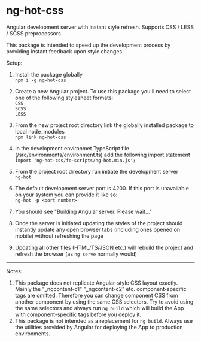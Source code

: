 # ng-hot-css
Angular development server with instant style refresh. Supports CSS / LESS / SCSS preprocessors.

This package is intended to speed up the development process by providing instant feedback upon style changes.

Setup:
  1. Install the package globally        
      `npm i -g ng-hot-css`
      
  2. Create a new Angular project. To use this package you'll need to select one of the following stylesheet formats:    
      `CSS`  
      `SCSS`  
      `LESS`
  
  3. From the new project root directory link the globally installed package to local node_modules        
      `npm link ng-hot-css`
      
  4. In the development environmet TypeScript file (<project dir>/src/environments/environment.ts) add the following import statement  
      `import 'ng-hot-css/fe-scripts/ng-hot.min.js';`
      
  5. From the project root directory run initiate the development server        
      `ng-hot`
      
  6. The default development server port is 4200. If this port is unavailable on your system you can provide it like so:        
      `ng-hot -p <port number>`
      
  6. You should see "Building Angular server. Please wait..."
  7. Once the server is initiated updating the styles of the project should instantly update any open browser tabs (including ones opened on mobile) without refreshing the page
  8. Updating all other files (HTML/TS/JSON etc.) will rebuild the project and refresh the browser (as `ng serve` normally would)
  
---

Notes:
  1. This package does not replicate Angular-style CSS layout exactly. Mainly the "_ngcontent-c1" "_ngcontent-c2" etc. component-specific tags are omitted. Therefore you can change component CSS from another component by using the same CSS selectors. Try to avoid using the same selectors and always run `ng build` which will build the App with component-specific tags before you deploy it.
  2. This package is not intended as a replacement for `ng build`. Always use the utilities provided by Angular for deploying the App to production environments.

